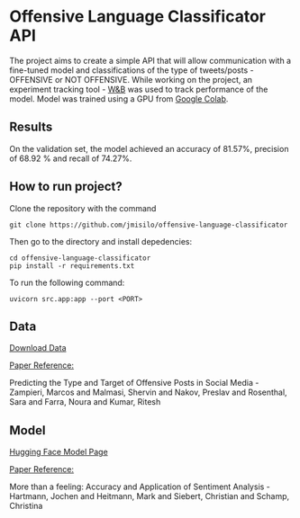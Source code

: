 # Offensive Language Classificator API

The project aims to create a simple API that will allow communication with a fine-tuned model and classifications of the type of tweets/posts - OFFENSIVE or NOT OFFENSIVE. While working on the project, an experiment tracking tool - [W&B](https://wandb.ai/) was used to track performance of the model. Model was trained using a GPU from [Google Colab](https://colab.research.google.com/).

## Results

On the validation set, the model achieved an accuracy of 81.57%, precision of 68.92
% and recall of 74.27%.

## How to run project?

Clone the repository with the command

```
git clone https://github.com/jmisilo/offensive-language-classificator
```

Then go to the directory and install depedencies:

```
cd offensive-language-classificator
pip install -r requirements.txt
```

To run the following command:

```
uvicorn src.app:app --port <PORT>
```

## Data

[Download Data](https://sites.google.com/site/offensevalsharedtask/olid)

[Paper Reference:](https://aclanthology.org/N19-1144.pdf)

Predicting the Type and Target of Offensive Posts in Social Media - Zampieri, Marcos and Malmasi, Shervin and Nakov, Preslav and Rosenthal, Sara and Farra, Noura and Kumar, Ritesh

## Model

[Hugging Face Model Page](https://huggingface.co/siebert/sentiment-roberta-large-english)

[Paper Reference:](https://www.semanticscholar.org/paper/More-than-a-Feeling%3A-Benchmarks-for-Sentiment-Heitmann-Siebert/bfe8c0617ca61496e224380f896c0990fdbf542d)

More than a feeling: Accuracy and Application of Sentiment Analysis - Hartmann, Jochen and Heitmann, Mark and Siebert, Christian and Schamp, Christina